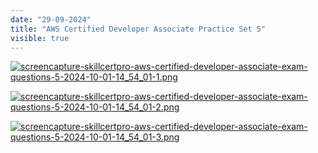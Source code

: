 ```yaml
---
date: "29-09-2024"
title: "AWS Certified Developer Associate Practice Set 5"
visible: true
---
```

<a href="/images/screencapture-skillcertpro-aws-certified-developer-associate-exam-questions-5-2024-10-01-14_54_01-1.png" target="_blank"><img src="/images/screencapture-skillcertpro-aws-certified-developer-associate-exam-questions-5-2024-10-01-14_54_01-1.png" alt="screencapture-skillcertpro-aws-certified-developer-associate-exam-questions-5-2024-10-01-14_54_01-1.png" /></a>

<a href="/images/screencapture-skillcertpro-aws-certified-developer-associate-exam-questions-5-2024-10-01-14_54_01-2.png" target="_blank"><img src="/images/screencapture-skillcertpro-aws-certified-developer-associate-exam-questions-5-2024-10-01-14_54_01-2.png" alt="screencapture-skillcertpro-aws-certified-developer-associate-exam-questions-5-2024-10-01-14_54_01-2.png" /></a>

<a href="/images/screencapture-skillcertpro-aws-certified-developer-associate-exam-questions-5-2024-10-01-14_54_01-3.png" target="_blank"><img src="/images/screencapture-skillcertpro-aws-certified-developer-associate-exam-questions-5-2024-10-01-14_54_01-3.png" alt="screencapture-skillcertpro-aws-certified-developer-associate-exam-questions-5-2024-10-01-14_54_01-3.png" /></a>